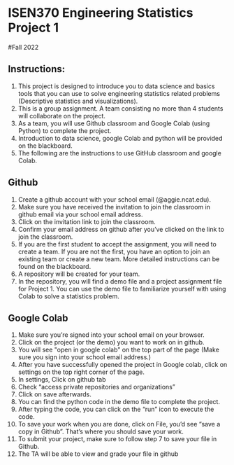 # ISEN370 Engineering Statistics Project 1
#Fall 2022
## Instructions:
1. This project is designed to introduce you to data science and basics tools that you can use to solve engineering statistics related problems (Descriptive statistics and visualizations).
2. This is a group assignment. A team consisting no more than 4 students will collaborate on the project.
3. As a team, you will use Github classroom and Google Colab (using Python) to complete the project.
4. Introduction to data science, google Colab and python will be provided on the blackboard.
5. The following are the instructions to use GitHub classroom and google Colab.

## Github
1. Create a github account with your school email (@aggie.ncat.edu).
2. Make sure you have received the invitation to join the classroom in github email via your school email address.
3. Click on the invitation link to join the classroom.
4. Confirm your email address on github after you’ve clicked on the link to join the classroom.
5. If you are the first student to accept the assignment, you will need to create a team. If you are not the first, you have an option to join an existing team or create a new team. More detailed instructions can be found on the blackboard.
5. A repository will be created for your team.
6. In the repository, you will find a demo file and a project assignment file for Project 1. You can use the demo file to familiarize yourself with using Colab to solve a statistics problem.

## Google Colab
1. Make sure you’re signed into your school email on your browser.
2. Click on the project (or the demo) you want to work on in github.
3. You will see "open in google colab" on the top part of the page (Make sure you sign into your school email address.)
4. After you have successfully opened the project in Google colab, click on settings on the top right corner of the page.
5. In settings, Click on github tab
6. Check “access private repositories and organizations”
7. Click on save afterwards.
8. You can find the python code in the demo file to complete the project.
9. After typing the code, you can click on the “run” icon to execute the code.
10. To save your work when you are done, click on File, you’d see “save a copy in Github”. That’s where you should save your work.
11. To submit your project, make sure to follow step 7 to save your file in Github.
12. The TA will be able to view and grade your file in github
